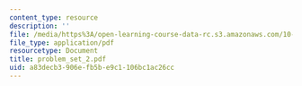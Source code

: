 ```yaml
---
content_type: resource
description: ''
file: /media/https%3A/open-learning-course-data-rc.s3.amazonaws.com/10-302-transport-processes-fall-2004/a83decb3906efb5be9c1106bc1ac26cc_problem_set_2.pdf
file_type: application/pdf
resourcetype: Document
title: problem_set_2.pdf
uid: a83decb3-906e-fb5b-e9c1-106bc1ac26cc
---
```


